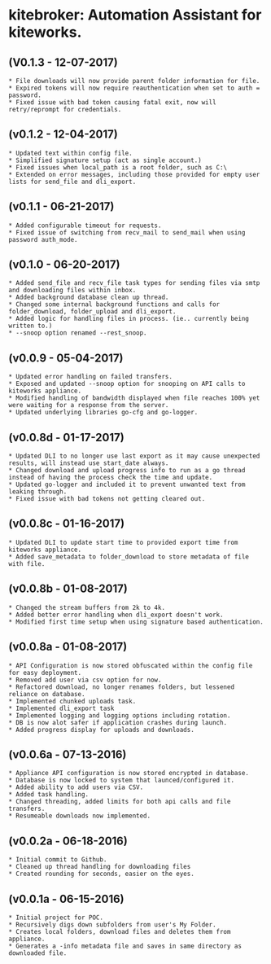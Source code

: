 # kitebroker: Automation Assistant for kiteworks.

## (V0.1.3 - 12-07-2017)
    * File downloads will now provide parent folder information for file.
    * Expired tokens will now require reauthentication when set to auth = password.
    * Fixed issue with bad token causing fatal exit, now will retry/reprompt for credentials.

## (v0.1.2 - 12-04-2017)
    * Updated text within config file.
    * Simplified signature setup (act as single account.)
    * Fixed issues when local_path is a root folder, such as C:\
    * Extended on error messages, including those provided for empty user lists for send_file and dli_export.

## (v0.1.1 - 06-21-2017)
    * Added configurable timeout for requests.
    * Fixed issue of switching from recv_mail to send_mail when using password auth_mode.

## (v0.1.0 - 06-20-2017)
    * Added send_file and recv_file task types for sending files via smtp and downloading files within inbox.
    * Added background database clean up thread.
    * Changed some internal background functions and calls for folder_download, folder_upload and dli_export.
    * Added logic for handling files in process. (ie.. currently being written to.)
    * --snoop option renamed --rest_snoop.

## (v0.0.9 - 05-04-2017)
    * Updated error handling on failed transfers.
    * Exposed and updated --snoop option for snooping on API calls to kiteworks appliance.
    * Modified handling of bandwidth displayed when file reaches 100% yet were waiting for a response from the server.
    * Updated underlying libraries go-cfg and go-logger.

## (v0.0.8d - 01-17-2017)
    * Updated DLI to no longer use last export as it may cause unexpected results, will instead use start_date always.
    * Changed download and upload progress info to run as a go thread instead of having the process check the time and update.
    * Updated go-logger and included it to prevent unwanted text from leaking through.
    * Fixed issue with bad tokens not getting cleared out.

## (v0.0.8c - 01-16-2017)
    * Updated DLI to update start time to provided export time from kiteworks appliance.
    * Added save_metadata to folder_download to store metadata of file with file.

## (v0.0.8b - 01-08-2017)
    * Changed the stream buffers from 2k to 4k.
    * Added better error handling when dli_export doesn't work.
    * Modified first time setup when using signature based authentication.

## (v0.0.8a - 01-08-2017)
    * API Configuration is now stored obfuscated within the config file for easy deployment.
    * Removed add user via csv option for now.
    * Refactored download, no longer renames folders, but lessened reliance on database.
    * Implemented chunked uploads task.
    * Implemented dli_export task
    * Implemented logging and logging options including rotation.
    * DB is now alot safer if application crashes during launch.
    * Added progress display for uploads and downloads.

## (v0.0.6a - 07-13-2016)
    * Appliance API configuration is now stored encrypted in database.
    * Database is now locked to system that launced/configured it.
    * Added ability to add users via CSV.
    * Added task handling.
    * Changed threading, added limits for both api calls and file transfers.
    * Resumeable downloads now implemented.

## (v0.0.2a - 06-18-2016)
	* Initial commit to Github.
	* Cleaned up thread handling for downloading files
	* Created rounding for seconds, easier on the eyes.

## (v0.0.1a - 06-15-2016)
	* Initial project for POC.
	* Recursively digs down subfolders from user's My Folder.
	* Creates local folders, download files and deletes them from appliance.
	* Generates a -info metadata file and saves in same directory as downloaded file.
